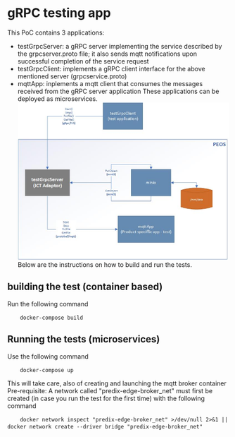 # gRPC testing app
This PoC contains 3 applications:
* testGrpcServer: a gRPC server implementing the service described by the grpcserver.proto file; it also sends mqtt notifications upon successful completion of the service request
* testGrpcClient: implements a gRPC client interface for the above mentioned server (grpcservice.proto)
* mqttApp: inplements a mqtt client that consumes the messages received from the gRPC server application
These applications can be deployed as microservices.
![alt text](img/gRPCTest.jpg)
Below are the instructions on how to build and run the tests.
## building the test (container based)
Run the following command
```
    docker-compose build
```
## Running the tests (microservices)
Use the following command
```
    docker-compose up
```
This will take care, also of creating and launching the mqtt broker container
Pre-requisite:
A network called "predix-edge-broker_net" must first be created (in case you run the test for the first time) with the following command
```
    docker network inspect "predix-edge-broker_net" >/dev/null 2>&1 || docker network create --driver bridge "predix-edge-broker_net"
```
